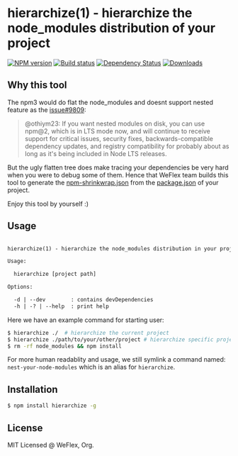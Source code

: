 # hierarchize(1) - hierarchize the node_modules distribution of your project

[![NPM version][npm-image]][npm-url]
[![Build status][travis-image]][travis-url]
[![Dependency Status][david-image]][david-url]
[![Downloads][downloads-image]][downloads-url]

## Why this tool

The npm3 would do flat the node_modules and doesnt support nested feature 
as the [issue#9809](https://github.com/npm/npm/issues/9809):

> @othiym23: If you want nested modules on disk, you can use npm@2, which 
> is in LTS mode now, and will continue to receive support for critical issues, 
> security fixes, backwards-compatible dependency updates, and registry 
> compatibility for probably about as long as it's being included in Node LTS 
> releases.

But the ugly flatten tree does make tracing your dependencies be very hard when
you were to debug some of them. Hence that WeFlex team builds this tool to
generate the [npm-shrinkwrap.json](./npm-shrinkwrap.json) from the [package.json](./package.json)
of your project.

Enjoy this tool by yourself :)

## Usage

```txt

hierarchize(1) - hierarchize the node_modules distribution in your project

Usage:

  hierarchize [project path]

Options:

  -d | --dev        : contains devDependencies
  -h | -? | --help  : print help

```

Here we have an example command for starting user:

```sh
$ hierarchize ./  # hierarchize the current project
$ hierarchize ./path/to/your/other/project # hierarchize specific project
$ rm -rf node_modules && npm install
```

For more human readablity and usage, we still symlink a command named: `nest-your-node-modules` which
is an alias for `hierarchize`.

## Installation

```sh
$ npm install hierarchize -g
```

## License

MIT Licensed @ WeFlex, Org.

[npm-image]: https://img.shields.io/npm/v/hierarchize.svg?style=flat-square
[npm-url]: https://npmjs.org/package/hierarchize
[travis-image]: https://img.shields.io/travis/weflex/node-hierarchize.svg?style=flat-square
[travis-url]: https://travis-ci.org/weflex/node-hierarchize
[david-image]: http://img.shields.io/david/weflex/node-hierarchize.svg?style=flat-square
[david-url]: https://david-dm.org/weflex/node-hierarchize
[downloads-image]: http://img.shields.io/npm/dm/hierarchize.svg?style=flat-square
[downloads-url]: https://npmjs.org/package/hierarchize

